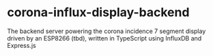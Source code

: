 # corona-influx-display-backend

The backend server powering the corona incidence 7 segment display driven by an ESP8266 (tbd), written in TypeScript using InfluxDB and Express.js
